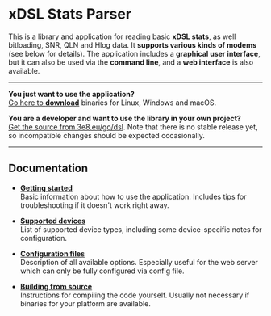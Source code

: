 # xDSL Stats Parser

This is a library and application for reading basic **xDSL stats**, as well bitloading, SNR, QLN and Hlog data.
It **supports various kinds of modems** (see below for details).
The application includes a **graphical user interface**, but it can also be used via the **command line**, and a **web interface** is also available.

---

**You just want to use the application?**  
[Go here to **download**](https://github.com/janh/go-dsl/releases) binaries for Linux, Windows and macOS.

**You are a developer and want to use the library in your own project?**  
[Get the source from 3e8.eu/go/dsl](https://3e8.eu/go/dsl).
Note that there is no stable release yet, so incompatible changes should be expected occasionally.

---

## Documentation

- **[Getting started](docs/Getting-started.md)**  
  Basic information about how to use the application.
  Includes tips for troubleshooting if it doesn't work right away.

- **[Supported devices](docs/Supported-devices.md)**  
  List of supported device types, including some device-specific notes for configuration.

- **[Configuration files](docs/Configuration-files.md)**  
  Description of all available options.
  Especially useful for the web server which can only be fully configured via config file.

- **[Building from source](docs/Building-from-source.md)**  
  Instructions for compiling the code yourself.
  Usually not necessary if binaries for your platform are available.
